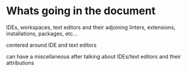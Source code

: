 # Whats going in the document

IDEs, workspaces, text editors and their adjoining linters, extensions, installations, packages, etc...

centered around IDE and text editors

can have a miscellaneous after talking about IDEs/text editors and their attributions
